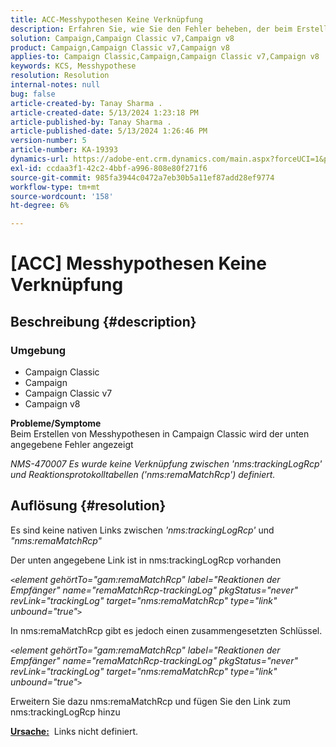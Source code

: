 ```yaml
---
title: ACC-Messhypothesen Keine Verknüpfung
description: Erfahren Sie, wie Sie den Fehler beheben, der beim Erstellen von Messhypothesen in Campaign Classic auftritt.
solution: Campaign,Campaign Classic v7,Campaign v8
product: Campaign,Campaign Classic v7,Campaign v8
applies-to: Campaign Classic,Campaign,Campaign Classic v7,Campaign v8
keywords: KCS, Messhypothese
resolution: Resolution
internal-notes: null
bug: false
article-created-by: Tanay Sharma .
article-created-date: 5/13/2024 1:23:18 PM
article-published-by: Tanay Sharma .
article-published-date: 5/13/2024 1:26:46 PM
version-number: 5
article-number: KA-19393
dynamics-url: https://adobe-ent.crm.dynamics.com/main.aspx?forceUCI=1&pagetype=entityrecord&etn=knowledgearticle&id=8b6538f3-2b11-ef11-9f8a-6045bd02b206
exl-id: ccdaa3f1-42c2-4bbf-a996-808e80f271f6
source-git-commit: 985fa3944c0472a7eb30b5a11ef87add28ef9774
workflow-type: tm+mt
source-wordcount: '158'
ht-degree: 6%

---
```


# [ACC] Messhypothesen Keine Verknüpfung

## Beschreibung {#description}


### <b>Umgebung</b>

- Campaign Classic
- Campaign
- Campaign Classic v7
- Campaign v8

<b>Probleme/Symptome</b><br>Beim Erstellen von Messhypothesen in Campaign Classic wird der unten angegebene Fehler angezeigt

*NMS-470007 Es wurde keine Verknüpfung zwischen &#39;nms:trackingLogRcp&#39; und Reaktionsprotokolltabellen (&#39;nms:remaMatchRcp&#39;) definiert.*

## Auflösung {#resolution}


Es sind keine nativen Links zwischen *&#39;nms:trackingLogRcp&#39;* und *&quot;nms:remaMatchRcp&quot;*

Der unten angegebene Link ist in nms:trackingLogRcp vorhanden

*`<`element gehörtTo=&quot;gam:remaMatchRcp&quot; label=&quot;Reaktionen der Empfänger&quot; name=&quot;remaMatchRcp-trackingLog&quot; pkgStatus=&quot;never&quot; revLink=&quot;trackingLog&quot; target=&quot;nms:remaMatchRcp&quot; type=&quot;link&quot; unbound=&quot;true&quot;`>`*

In nms:remaMatchRcp gibt es jedoch einen zusammengesetzten Schlüssel.

*`<`element gehörtTo=&quot;gam:remaMatchRcp&quot; label=&quot;Reaktionen der Empfänger&quot; name=&quot;remaMatchRcp-trackingLog&quot; pkgStatus=&quot;never&quot; revLink=&quot;trackingLog&quot; target=&quot;nms:remaMatchRcp&quot; type=&quot;link&quot; unbound=&quot;true&quot;`>`*

Erweitern Sie dazu nms:remaMatchRcp und fügen Sie den Link zum nms:trackingLogRcp hinzu



<b><u>Ursache:</u></b>  Links nicht definiert.
